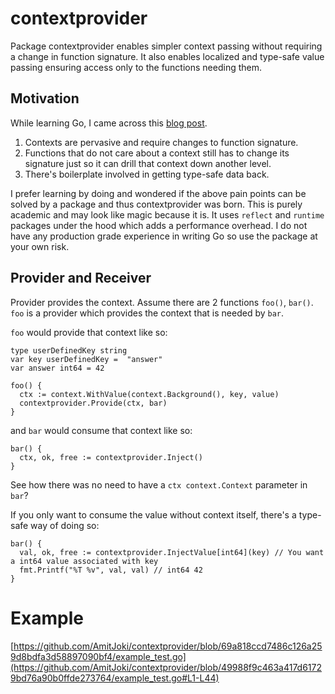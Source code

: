 # contextprovider

Package contextprovider enables simpler context passing without requiring a change in function signature.
It also enables localized and type-safe value passing ensuring access only to the functions needing them.


## Motivation

While learning Go, I came across this [blog post](https://faiface.github.io/post/context-should-go-away-go2/).

1. Contexts are pervasive and require changes to function signature.
2. Functions that do not care about a context still has to change its signature just so it can drill that context down another level.
3. There's boilerplate involved in getting type-safe data back.

I prefer learning by doing and wondered if the above pain points can be solved by a package and thus contextprovider was born. This is purely academic and may look like magic because it is. It uses `reflect` and `runtime` packages under the hood which adds a performance overhead. I do not have any production grade experience in writing Go so use the package at your own risk.

## Provider and Receiver

Provider provides the context. Assume there are 2 functions `foo()`, `bar()`. `foo` is a provider which provides the context that is needed by `bar`.

`foo` would provide that context like so:

```
type userDefinedKey string
var key userDefinedKey =  "answer"
var answer int64 = 42

foo() {
  ctx := context.WithValue(context.Background(), key, value)
  contextprovider.Provide(ctx, bar)
}
```

and `bar` would consume that context like so:

```
bar() {
  ctx, ok, free := contextprovider.Inject()
}
```

See how there was no need to have a `ctx context.Context` parameter in `bar`? 

If you only want to consume the value without context itself, there's a type-safe way of doing so:

```
bar() {
  val, ok, free := contextprovider.InjectValue[int64](key) // You want a int64 value associated with key
  fmt.Printf("%T %v", val, val) // int64 42
}
```

# Example

[https://github.com/AmitJoki/contextprovider/blob/69a818ccd7486c126a259d8bdfa3d58897090bf4/example_test.go](https://github.com/AmitJoki/contextprovider/blob/49988f9c463a417d61729bd76a90b0ffde273764/example_test.go#L1-L44)
